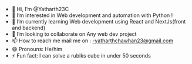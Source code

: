 - 👋 Hi, I’m @Yatharth23C
- 👀 I’m interested in Web development and automation with Python !
- 🌱 I’m currently learning Web development using React and NextJs(front and backend)
- 💞️ I’m looking to collaborate on Any web dev project 
- 📫 How to reach me mail me on : -yatharthchawhan23@gmail.com
- 😄 Pronouns: He/him
- ⚡ Fun fact: I can solve a rubiks cube in under 50 seconds 

<!---
Yatharth23C/Yatharth23C is a ✨ special ✨ repository because its `README.md` (this file) appears on your GitHub profile.
You can click the Preview link to take a look at your changes.
--->

